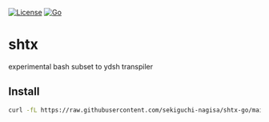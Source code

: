 [![License](https://img.shields.io/badge/license-Apache%202-blue.svg)](https://opensource.org/licenses/Apache-2.0)
[![Go](https://github.com/sekiguchi-nagisa/shtx-go/actions/workflows/go.yml/badge.svg)](https://github.com/sekiguchi-nagisa/shtx-go/actions/workflows/go.yml)

# shtx
experimental bash subset to ydsh transpiler

## Install
```sh
curl -fL https://raw.githubusercontent.com/sekiguchi-nagisa/shtx-go/main/scripts/install.ds | ydsh
```
